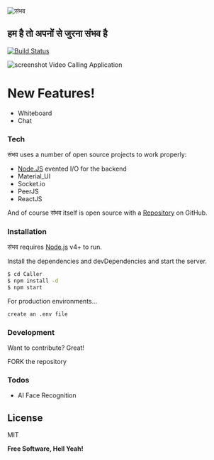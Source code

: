 ![संभव](https://fontmeme.com/permalink/210105/969ea6d61fc59fdf9fa681c5f4f56a23.png)


## हम है तो अपनों से जुरना संभव है


[![Build Status](https://travis-ci.org/joemccann/dillinger.svg?branch=master)](https://murmuring-mesa-21077.herokuapp.com/)

![screenshot](https://i.ibb.co/SNPMXh1/Screenshot-2021-01-06-200620.jpg)
Video Calling Application

# New Features!

  - Whiteboard
  - Chat

### Tech

संभव uses a number of open source projects to work properly:

* [Node.JS]  evented I/O for the backend
* Material_UI
* Socket.io
* PeerJS
* ReactJS

And of course संभव itself is open source with a [Repository] on GitHub.

### Installation

संभव  requires [Node.js](https://nodejs.org/) v4+ to run.

Install the dependencies and devDependencies and start the server.

```sh
$ cd Caller
$ npm install -d
$ npm start
```

For production environments...

```sh
create an .env file
```
### Development

Want to contribute? Great!

FORK the repository 

### Todos

 - AI Face Recognition

License
----

MIT

**Free Software, Hell Yeah!**

[//]: # (These are reference links used in the body of this note and get stripped out when the markdown processor does its job. There is no need to format nicely because it shouldn't be seen. Thanks SO - http://stackoverflow.com/questions/4823468/store-comments-in-markdown-syntax)

   [node.js]: <http://nodejs.org>
   [express]: <http://expressjs.com>
   [Repository]:<https://github.com/fantasy-08/CPLOVE>
